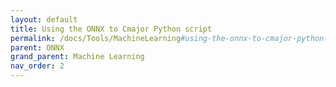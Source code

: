 ```yaml
---
layout: default
title: Using the ONNX to Cmajor Python script
permalink: /docs/Tools/MachineLearning#using-the-onnx-to-cmajor-python-script
parent: ONNX
grand_parent: Machine Learning
nav_order: 2
---
```

